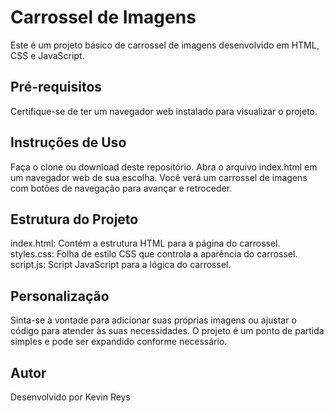 # Carrossel de Imagens
Este é um projeto básico de carrossel de imagens desenvolvido em HTML, CSS e JavaScript.

## Pré-requisitos
Certifique-se de ter um navegador web instalado para visualizar o projeto.

## Instruções de Uso
Faça o clone ou download deste repositório.
Abra o arquivo index.html em um navegador web de sua escolha.
Você verá um carrossel de imagens com botões de navegação para avançar e retroceder.

## Estrutura do Projeto
index.html: Contém a estrutura HTML para a página do carrossel.
styles.css: Folha de estilo CSS que controla a aparência do carrossel.
script.js: Script JavaScript para a lógica do carrossel.

## Personalização
Sinta-se à vontade para adicionar suas próprias imagens ou ajustar o código para atender às suas necessidades. O projeto é um ponto de partida simples e pode ser expandido conforme necessário.

## Autor
Desenvolvido por Kevin Reys